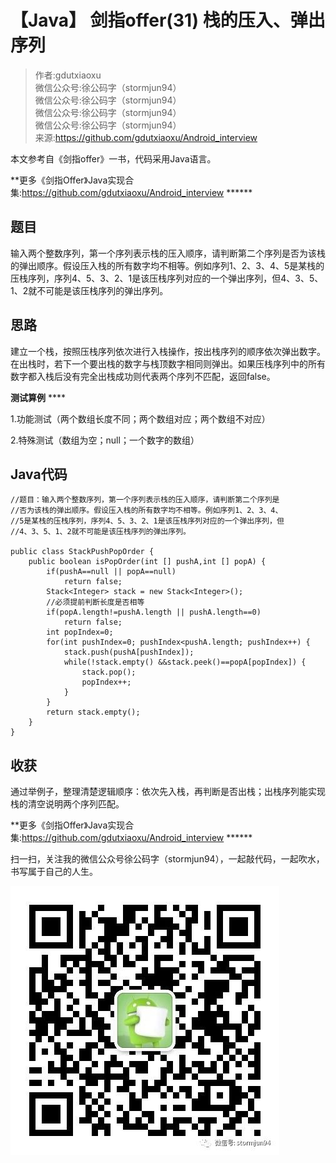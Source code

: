 # 【Java】 剑指offer(31) 栈的压入、弹出序列  
  
> 作者:gdutxiaoxu<br/> 微信公众号:徐公码字（stormjun94）<br/>微信公众号:徐公码字（stormjun94）<br/>微信公众号:徐公码字（stormjun94）<br/>微信公众号:徐公码字（stormjun94）<br/>来源:https://github.com/gdutxiaoxu/Android_interview

本文参考自《剑指offer》一书，代码采用Java语言。

**更多《剑指Offer》Java实现合集:https://github.com/gdutxiaoxu/Android_interview ******

## 题目

输入两个整数序列，第一个序列表示栈的压入顺序，请判断第二个序列是否为该栈的弹出顺序。假设压入栈的所有数字均不相等。例如序列1、2、3、4、5是某栈的压栈序列，序列4、5、3、2、1是该压栈序列对应的一个弹出序列，但4、3、5、1、2就不可能是该压栈序列的弹出序列。

## 思路

建立一个栈，按照压栈序列依次进行入栈操作，按出栈序列的顺序依次弹出数字。在出栈时，若下一个要出栈的数字与栈顶数字相同则弹出。如果压栈序列中的所有数字都入栈后没有完全出栈成功则代表两个序列不匹配，返回false。

**测试算例** ****

1.功能测试（两个数组长度不同；两个数组对应；两个数组不对应）

2.特殊测试（数组为空；null；一个数字的数组）

## **Java代码**

    
    
    //题目：输入两个整数序列，第一个序列表示栈的压入顺序，请判断第二个序列是
    //否为该栈的弹出顺序。假设压入栈的所有数字均不相等。例如序列1、2、3、4、
    //5是某栈的压栈序列，序列4、5、3、2、1是该压栈序列对应的一个弹出序列，但
    //4、3、5、1、2就不可能是该压栈序列的弹出序列。
    
    public class StackPushPopOrder {
        public boolean isPopOrder(int [] pushA,int [] popA) {
        	if(pushA==null || popA==null)
        		return false;
        	Stack<Integer> stack = new Stack<Integer>();
        	//必须提前判断长度是否相等
        	if(popA.length!=pushA.length || pushA.length==0)
        		return false;
        	int popIndex=0;
        	for(int pushIndex=0; pushIndex<pushA.length; pushIndex++) {
        		stack.push(pushA[pushIndex]); 
        		while(!stack.empty() &&stack.peek()==popA[popIndex]) {
        			stack.pop();
        			popIndex++;
        		}
        	}
        	return stack.empty();
        }
    }   
    

## **收获**

通过举例子，整理清楚逻辑顺序：依次先入栈，再判断是否出栈；出栈序列能实现栈的清空说明两个序列匹配。

**更多《剑指Offer》Java实现合集:https://github.com/gdutxiaoxu/Android_interview ******

扫一扫，关注我的微信公众号徐公码字（stormjun94），一起敲代码，一起吹水，书写属于自己的人生。

![](https://raw.githubusercontent.com/gdutxiaoxu/blog_pic/master/offer/20200722234908.png)